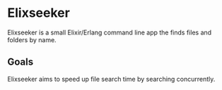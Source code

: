 # Elixseeker
Elixseeker is a small Elixir/Erlang command line app the finds files and folders by name.

## Goals
Elixseeker aims to speed up file search time by searching concurrently.
